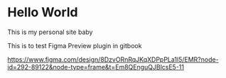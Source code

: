 
# Hello World
This is my personal site baby

This is to test Figma Preview plugin in gitbook

https://www.figma.com/design/8DzvORnRqJKqXDPpPLa1l5/EMR?node-id=292-89122&node-type=frame&t=Em8QEnguQJBlcsE5-11

